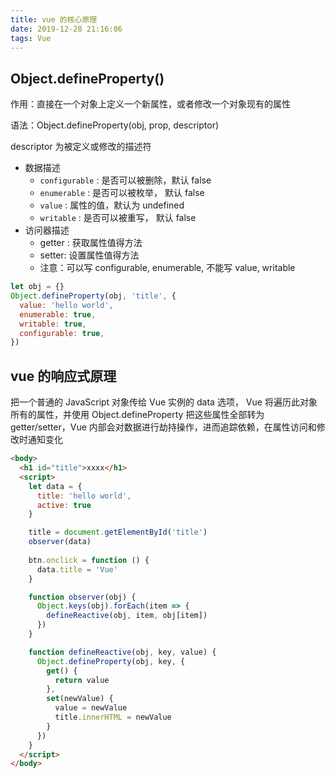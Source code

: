 ```yaml
---
title: vue 的核心原理
date: 2019-12-28 21:16:06
tags: Vue
---
```


## Object.defineProperty()
作用：直接在一个对象上定义一个新属性，或者修改一个对象现有的属性

语法：Object.defineProperty(obj, prop, descriptor)

descriptor 为被定义或修改的描述符

+ 数据描述
  - `configurable` : 是否可以被删除，默认 false
  - `enumerable` : 是否可以被枚举， 默认 false
  - `value` : 属性的值，默认为 undefined
  - `writable` : 是否可以被重写， 默认 false
+ 访问器描述
  - getter : 获取属性值得方法
  - setter: 设置属性值得方法
  - 注意：可以写 configurable, enumerable, 不能写 value, writable
<!-- more -->
```js
let obj = {}
Object.defineProperty(obj, 'title', {
  value: 'hello world', 
  enumerable: true, 
  writable: true,  
  configurable: true,  
})
```

## vue 的响应式原理

把一个普通的 JavaScript 对象传给 Vue 实例的 data 选项， Vue 将遍历此对象所有的属性，并使用 Object.defineProperty 把这些属性全部转为 getter/setter，Vue 内部会对数据进行劫持操作，进而追踪依赖，在属性访问和修改时通知变化

```html
<body>
  <h1 id="title">xxxx</h1>
  <script> 
    let data = {
      title: 'hello world',
      active: true
    }

    title = document.getElementById('title')
    observer(data)
    
    btn.onclick = function () {
      data.title = 'Vue'
    }

    function observer(obj) {
      Object.keys(obj).forEach(item => {
        defineReactive(obj, item, obj[item])
      })
    }

    function defineReactive(obj, key, value) {
      Object.defineProperty(obj, key, {
        get() {
          return value
        },
        set(newValue) {
          value = newValue
          title.innerHTML = newValue
        }
      })
    }
  </script>
</body>
```

